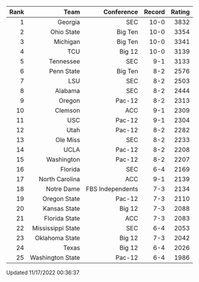 | Rank  | Team                 | Conference           | Record   | Rating |
| ---:  | ---:                 | ---:                 | ---:     | ---:   |
| 1     | Georgia              | SEC                  | 10-0     | 3832   |
| 2     | Ohio State           | Big Ten              | 10-0     | 3354   |
| 3     | Michigan             | Big Ten              | 10-0     | 3341   |
| 4     | TCU                  | Big 12               | 10-0     | 3139   |
| 5     | Tennessee            | SEC                  | 9-1      | 3133   |
| 6     | Penn State           | Big Ten              | 8-2      | 2576   |
| 7     | LSU                  | SEC                  | 8-2      | 2503   |
| 8     | Alabama              | SEC                  | 8-2      | 2444   |
| 9     | Oregon               | Pac-12               | 8-2      | 2313   |
| 10    | Clemson              | ACC                  | 9-1      | 2309   |
| 11    | USC                  | Pac-12               | 9-1      | 2304   |
| 12    | Utah                 | Pac-12               | 8-2      | 2282   |
| 13    | Ole Miss             | SEC                  | 8-2      | 2233   |
| 14    | UCLA                 | Pac-12               | 8-2      | 2208   |
| 15    | Washington           | Pac-12               | 8-2      | 2207   |
| 16    | Florida              | SEC                  | 6-4      | 2169   |
| 17    | North Carolina       | ACC                  | 9-1      | 2139   |
| 18    | Notre Dame           | FBS Independents     | 7-3      | 2134   |
| 19    | Oregon State         | Pac-12               | 7-3      | 2110   |
| 20    | Kansas State         | Big 12               | 7-3      | 2088   |
| 21    | Florida State        | ACC                  | 7-3      | 2083   |
| 22    | Mississippi State    | SEC                  | 6-4      | 2053   |
| 23    | Oklahoma State       | Big 12               | 7-3      | 2042   |
| 24    | Texas                | Big 12               | 6-4      | 2026   |
| 25    | Washington State     | Pac-12               | 6-4      | 1986   |

Updated 11/17/2022 00:36:37
